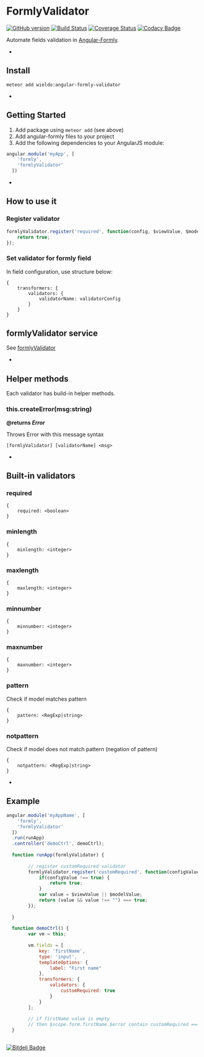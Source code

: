 FormlyValidator
==========

[![GitHub version](https://badge.fury.io/gh/wieldo%2Fangular-formly-validator.svg)](https://badge.fury.io/gh/wieldo%2Fangular-formly-validator)
[![Build Status](https://travis-ci.org/wieldo/angular-formly-validator.svg)](https://travis-ci.org/wieldo/angular-formly-validator)
[![Coverage Status](https://coveralls.io/repos/wieldo/angular-formly-validator/badge.svg?branch=master&service=github)](https://coveralls.io/github/wieldo/angular-formly-validator?branch=master)
[![Codacy Badge](https://api.codacy.com/project/badge/grade/3c02fde9b6c7447aa72684c2cf0a2a84)](https://www.codacy.com/app/mys-sterowiec/angular-formly-validator)

Automate fields validation in [Angular-Formly].

-

## Install

```
meteor add wieldo:angular-formly-validator
```

-

## Getting Started

1. Add package using `meteor add` (see above)
2. Add angular-formly files to your project
3. Add the following dependencies to your AngularJS module:

```javascript
angular.module('myApp', [
    'formly',
    'formlyValidator'
  ])
```

-

## How to use it

### Register validator

```javascript
formlyValidator.register('required', function(config, $viewValue, $modelValue, scope) {
    return true;
});
```

### Set validator for formly field

In field configuration, use structure below:

```
{
    transformers: {
        validators: {
            validatorName: validatorConfig
        }
    }
}
```

## formlyValidator service

See [formlyValidator](api.md)   

-

## Helper methods

Each validator has build-in helper methods.

### this.createError(msg:string)
**@returns _Error_**

Throws Error with this message syntax

```
[formlyValidator] [validatorName] <msg>
```

-

## Built-in validators

### required

```
{
    required: <boolean>
}
```

### minlength

```
{
    minlength: <integer>
}
```

### maxlength

```
{
    maxlength: <integer>
}
```

### minnumber

```
{
    minnumber: <integer>
}
```

### maxnumber

```
{
    maxnumber: <integer>
}
```

### pattern

Check if model matches pattern

```
{
    pattern: <RegExp|string>
}
```

### notpattern

Check if model does not match pattern (negation of pattern)

```
{
    notpattern: <RegExp|string>
}
```

-

## Example

```javascript
angular.module('myAppName', [
    'formly',
    'formlyValidator'
  ])
  .run(runApp)
  .controller('demoCtrl', demoCtrl);
  
  function runApp(formlyValidator) {
        
        // register customRequired validator
        formlyValidator.register('customRequired', function(configValue, $viewValue, $modelValue) {
            if(configValue !== true) {
                return true;
            }
            var value = $viewValue || $modelValue;
            return (value && value !== "") === true;
        });
        
  }
   
  function demoCtrl() {
        var vm = this;
        
        vm.fields = [
            key: 'firstName',
            type: 'input',
            templateOptions: {
                label: "First name"
            },
            transformers: {
                validators: {
                    customRequired: true
                }
            }
        ];
        
        // if firstName value is empty
        // then $scope.form.firstName.$error contain customRequired === false
  }
  
```

[Angular-Formly]: http://angular-formly.com
[Angular-Formly expressions]: http://docs.angular-formly.com/v7.2.3/docs/formly-expressions
[formlyTransformer]: https://github.com/wieldo/angular-formly-transformer/blob/master/README.md

[![Bitdeli Badge](https://d2weczhvl823v0.cloudfront.net/wieldo/angular-formly-validator/trend.png)](https://bitdeli.com/free "Bitdeli Badge")